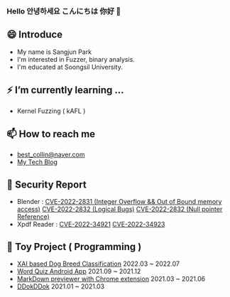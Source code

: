 ### Hello 안녕하세요 こんにちは 你好 👋

## 😄 Introduce 
- My name is Sangjun Park
- I'm interested in Fuzzer, binary analysis.
- I'm educated at Soongsil University.

## ⚡ I’m currently learning ...
- Kernel Fuzzing ( kAFL )

## 📫 How to reach me
- best_collin@naver.com
- [My Tech Blog](http://sangjun.xyz)

## 🌱 Security Report
- Blender : [CVE-2022-2831 (Integer Overflow && Out of Bound memory access)](https://cve.mitre.org/cgi-bin/cvename.cgi?name=CVE-2022-2831) [CVE-2022-2832 (Logical Bugs)](https://cve.mitre.org/cgi-bin/cvename.cgi?name=CVE-2022-2833) [CVE-2022-2832 (Null pointer Reference)](https://cve.mitre.org/cgi-bin/cvename.cgi?name=CVE-2022-2832)
- Xpdf Reader : [CVE-2022-34921](https://cve.mitre.org/cgi-bin/cvename.cgi?name=CVE-2022-34921) [CVE-2022-34923](https://cve.mitre.org/cgi-bin/cvename.cgi?name=CVE-2022-34923)


## 👯 Toy Project ( Programming )
- [XAI based Dog Breed Classification](https://github.com/Classufy/xai-dog-breed-classification) 2022.03 ~ 2022.07
- [Word Quiz Android App](https://www.youtube.com/watch?v=67S_BsujPGk) 2021.09 ~ 2021.12
- [MarkDown previewer with Chrome extension](https://chrome.google.com/webstore/detail/markdown-previewer/kjpemlmcdcemopobmeidmgaanlceingm?hl=ko) 2021.03 ~ 2021.06
- [DDokDDok](https://tv.kakao.com/v/419147965) 2021.01 ~ 2021.03
<!--
**5angjun/5angjun** is a ✨ _special_ ✨ repository because its `README.md` (this file) appears on your GitHub profile.

Here are some ideas to get you started:

- 🔭 I’m currently working on ...
- 🌱 I’m currently learning ...
- 👯 I’m looking to collaborate on ...
- 🤔 I’m looking for help with ...
- 💬 Ask me about ...
- 📫 How to reach me: ...
- 😄 Pronouns: ...
- ⚡ Fun fact: ...
-->
